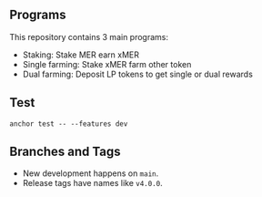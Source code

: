 ## Programs
This repository contains 3 main programs:
- Staking: Stake MER earn xMER
- Single farming: Stake xMER farm other token
- Dual farming: Deposit LP tokens to get single or dual rewards

## Test
```
anchor test -- --features dev
```

## Branches and Tags
- New development happens on `main`.
- Release tags have names like `v4.0.0`.